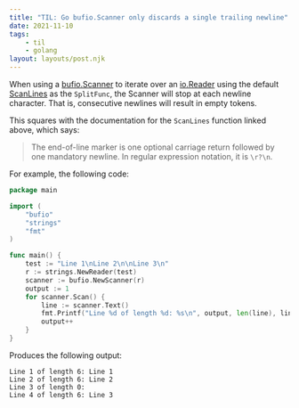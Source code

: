 ```yaml
---
title: "TIL: Go bufio.Scanner only discards a single trailing newline"
date: 2021-11-10
tags:
    - til
    - golang
layout: layouts/post.njk
---
```

When using a [bufio.Scanner](https://pkg.go.dev/bufio#Scanner) to iterate over an [io.Reader](https://pkg.go.dev/io#Reader) using the default [ScanLines](https://pkg.go.dev/bufio#ScanLines) as the `SplitFunc`, the Scanner will stop at each newline character. That is, consecutive newlines will result in empty tokens.

This squares with the documentation for the `ScanLines` function linked above, which says:


> The end-of-line marker is one optional carriage return followed by one mandatory newline. In regular expression notation, it is `\r?\n`.

For example, the following code:

```go
package main

import (
    "bufio"
    "strings"
    "fmt"
)

func main() {
    test := "Line 1\nLine 2\n\nLine 3\n"
    r := strings.NewReader(test)
    scanner := bufio.NewScanner(r)
    output := 1
    for scanner.Scan() {
        line := scanner.Text()
        fmt.Printf("Line %d of length %d: %s\n", output, len(line), line)
        output++
    }
}
```

Produces the following output:

```
Line 1 of length 6: Line 1
Line 2 of length 6: Line 2
Line 3 of length 0:
Line 4 of length 6: Line 3
```
